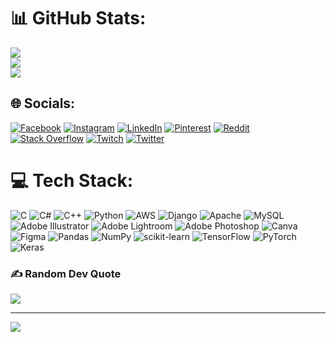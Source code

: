 # 📊 GitHub Stats:
![](https://github-readme-stats.vercel.app/api?username=mdsalimulhaqroni1&theme=dark&hide_border=false&include_all_commits=false&count_private=false)<br/>
![](https://github-readme-streak-stats.herokuapp.com/?user=mdsalimulhaqroni1&theme=dark&hide_border=false)<br/>
![](https://github-readme-stats.vercel.app/api/top-langs/?username=mdsalimulhaqroni1&theme=dark&hide_border=false&include_all_commits=false&count_private=false&layout=compact)


## 🌐 Socials:
[![Facebook](https://img.shields.io/badge/Facebook-%231877F2.svg?logo=Facebook&logoColor=white)](https://facebook.com/ronyerahaman) [![Instagram](https://img.shields.io/badge/Instagram-%23E4405F.svg?logo=Instagram&logoColor=white)](https://instagram.com/mdsalimulhaqroni) [![LinkedIn](https://img.shields.io/badge/LinkedIn-%230077B5.svg?logo=linkedin&logoColor=white)](https://linkedin.com/in/mdsalimulhaqroni) [![Pinterest](https://img.shields.io/badge/Pinterest-%23E60023.svg?logo=Pinterest&logoColor=white)](https://pinterest.com/ronyrahaman1) [![Reddit](https://img.shields.io/badge/Reddit-%23FF4500.svg?logo=Reddit&logoColor=white)](https://reddit.com/user/u/mdsalimulhaqroni ) [![Stack Overflow](https://img.shields.io/badge/-Stackoverflow-FE7A16?logo=stack-overflow&logoColor=white)](https://stackoverflow.com/users/18226417/md-salimul-haq-roni ) [![Twitch](https://img.shields.io/badge/Twitch-%239146FF.svg?logo=Twitch&logoColor=white)](https://twitch.tv/ronyrahaman) [![Twitter](https://img.shields.io/badge/Twitter-%231DA1F2.svg?logo=Twitter&logoColor=white)](https://twitter.com/Ynorynor ) 

# 💻 Tech Stack:
![C](https://img.shields.io/badge/c-%2300599C.svg?style=for-the-badge&logo=c&logoColor=white) ![C#](https://img.shields.io/badge/c%23-%23239120.svg?style=for-the-badge&logo=c-sharp&logoColor=white) ![C++](https://img.shields.io/badge/c++-%2300599C.svg?style=for-the-badge&logo=c%2B%2B&logoColor=white) ![Python](https://img.shields.io/badge/python-3670A0?style=for-the-badge&logo=python&logoColor=ffdd54) ![AWS](https://img.shields.io/badge/AWS-%23FF9900.svg?style=for-the-badge&logo=amazon-aws&logoColor=white) ![Django](https://img.shields.io/badge/django-%23092E20.svg?style=for-the-badge&logo=django&logoColor=white) ![Apache](https://img.shields.io/badge/apache-%23D42029.svg?style=for-the-badge&logo=apache&logoColor=white) ![MySQL](https://img.shields.io/badge/mysql-%2300f.svg?style=for-the-badge&logo=mysql&logoColor=white) ![Adobe Illustrator](https://img.shields.io/badge/adobeillustrator-%23FF9A00.svg?style=for-the-badge&logo=adobeillustrator&logoColor=white) ![Adobe Lightroom](https://img.shields.io/badge/Adobe%20Lightroom-31A8FF.svg?style=for-the-badge&logo=Adobe%20Lightroom&logoColor=white) ![Adobe Photoshop](https://img.shields.io/badge/adobephotoshop-%2331A8FF.svg?style=for-the-badge&logo=adobephotoshop&logoColor=white) ![Canva](https://img.shields.io/badge/Canva-%2300C4CC.svg?style=for-the-badge&logo=Canva&logoColor=white) 	![Figma](https://img.shields.io/badge/figma-%23F24E1E.svg?style=for-the-badge&logo=figma&logoColor=white) ![Pandas](https://img.shields.io/badge/pandas-%23150458.svg?style=for-the-badge&logo=pandas&logoColor=white) ![NumPy](https://img.shields.io/badge/numpy-%23013243.svg?style=for-the-badge&logo=numpy&logoColor=white) ![scikit-learn](https://img.shields.io/badge/scikit--learn-%23F7931E.svg?style=for-the-badge&logo=scikit-learn&logoColor=white) ![TensorFlow](https://img.shields.io/badge/TensorFlow-%23FF6F00.svg?style=for-the-badge&logo=TensorFlow&logoColor=white) ![PyTorch](https://img.shields.io/badge/PyTorch-%23EE4C2C.svg?style=for-the-badge&logo=PyTorch&logoColor=white) ![Keras](https://img.shields.io/badge/Keras-%23D00000.svg?style=for-the-badge&logo=Keras&logoColor=white)

### ✍️ Random Dev Quote
![](https://quotes-github-readme.vercel.app/api?type=horizontal&theme=radical)

---
[![](https://visitcount.itsvg.in/api?id=mdsalimulhaqroni1&icon=0&color=0)](https://visitcount.itsvg.in)
